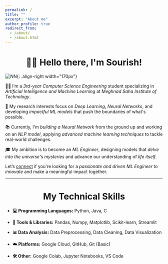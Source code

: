 ```yaml
---
permalink: /
title: ""
excerpt: "About me"
author_profile: true
redirect_from: 
  - /about/
  - /about.html
---
```

<h1 align=center>👋🏼 Hello there, I'm Sourish!</h1>

![NN](/images/giphy1.gif){: .align-right width="170px"}

👨‍💻 I’m a *3rd-year Computer Science Engineering* student specializing in *Artificial Intelligence and Machine Learning* at *Meghnad Saha Institute of Technology*.

🔬 My research interests focus on *Deep Learning*, *Neural Networks*, and developing *impactful ML models* that push the boundaries of what's possible.

📚 Currently, I'm *building a Neural Network* from the ground up and working on an *NLP model*, applying *advanced machine learning techniques* to tackle real-world challenges.

🎓 My ambition is to become an *ML Engineer*, designing models that *delve into the universe's mysteries* and advance our understanding of *life itself*.

Let’s [connect](https://linedin.com/in/sourish-chatterjee) if you're looking for a *passionate and driven ML Engineer* to *innovate* and make a meaningful impact together.
<hr>

<h1 align=center>My Technical Skills</h1>


- **💻 Programming Languages:** Python, Java, C

- **🔧 Tools & Libraries:** Pandas, Numpy, Matplotlib, Scikit-learn, Streamlit

- **📊 Data Analysis:** Data Preprocessing, Data Cleaning, Data Visualization

- **☁️ Platforms:** Google Cloud, GitHub, Git (Basic)

- **🛠️ Other:** Google Colab, Jupyter Notebooks, VS Code







